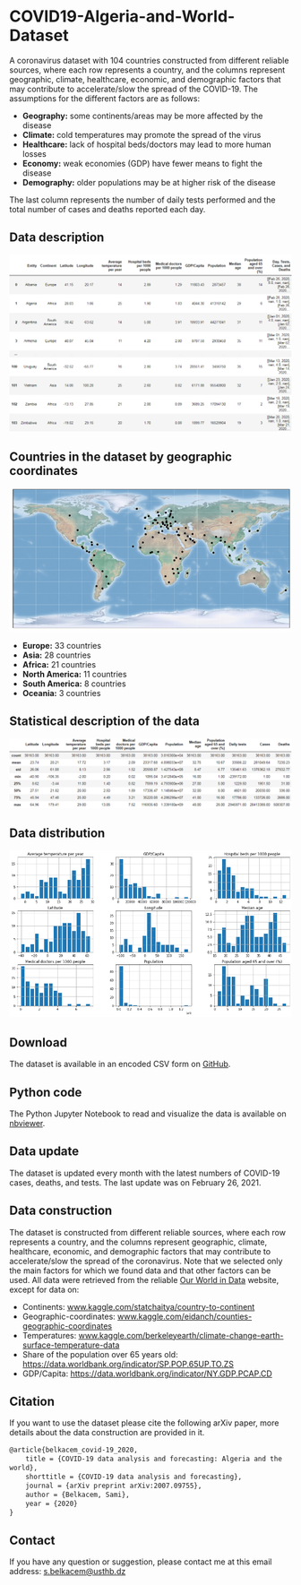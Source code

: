 # COVID19-Algeria-and-World-Dataset
A coronavirus dataset with 104 countries constructed from different reliable sources, where each row represents a country, and the columns represent geographic, climate, healthcare, economic, and demographic factors that may contribute to accelerate/slow the spread of the COVID-19. The assumptions for the different factors are as follows: 

- **Geography:** some continents/areas may be more affected by the disease
- **Climate:** cold temperatures may promote the spread of the virus
- **Healthcare:** lack of hospital beds/doctors may lead to more human losses
- **Economy:** weak economies (GDP) have fewer means to fight the disease
- **Demography:** older populations may be at higher risk of the disease

The last column represents the number of daily tests performed and the total number of cases and deaths reported each day.

## Data description
<img src="./Images/Data description.png">

## Countries in the dataset by geographic coordinates
<p align="center"> <img src="./Images/Countries by geographic coordinates.png"> </p>

- **Europe:**           33 countries
- **Asia:**             28 countries
- **Africa:**           21 countries
- **North America:**    11 countries
- **South America:**     8 countries
- **Oceania:**           3 countries

## Statistical description of the data
<img src="./Images/Statistical description of the data.png">

## Data distribution
<img src="./Images/Data distribution.png">

## Download
The dataset is available in an encoded CSV form on [GitHub](https://github.com/SamBelkacem/COVID19-Algeria-and-World-Dataset/).

## Python code
The Python Jupyter Notebook to read and visualize the data is available on [nbviewer](https://nbviewer.jupyter.org/github/SamBelkacem/COVID19-Algeria-and-World-Dataset/blob/master/Python%20code.ipynb).

## Data update
The dataset is updated every month with the latest numbers of COVID-19 cases, deaths, and tests. The last update was on February 26, 2021.

## Data construction
The dataset is constructed from different reliable sources, where each row represents a country, and the columns represent geographic, climate, healthcare, economic, and demographic factors that may contribute to accelerate/slow the spread of the coronavirus. Note that we selected only the main factors for which we found data and that other factors can be used. All data were retrieved from the reliable [Our World in Data](https://ourworldindata.org/coronavirus) website, except for data on:

- Continents: www.kaggle.com/statchaitya/country-to-continent
- Geographic-coordinates: www.kaggle.com/eidanch/counties-geographic-coordinates
- Temperatures: www.kaggle.com/berkeleyearth/climate-change-earth-surface-temperature-data
- Share of the population over 65 years old: https://data.worldbank.org/indicator/SP.POP.65UP.TO.ZS
- GDP/Capita: https://data.worldbank.org/indicator/NY.GDP.PCAP.CD

## Citation
If you want to use the dataset please cite the following arXiv paper, more details about the data construction are provided in it.

```
@article{belkacem_covid-19_2020,
	title = {COVID-19 data analysis and forecasting: Algeria and the world},
	shorttitle = {COVID-19 data analysis and forecasting},
	journal = {arXiv preprint arXiv:2007.09755},
	author = {Belkacem, Sami},
	year = {2020}
}
```

## Contact
If you have any question or suggestion, please contact me at this email address: s.belkacem@usthb.dz
